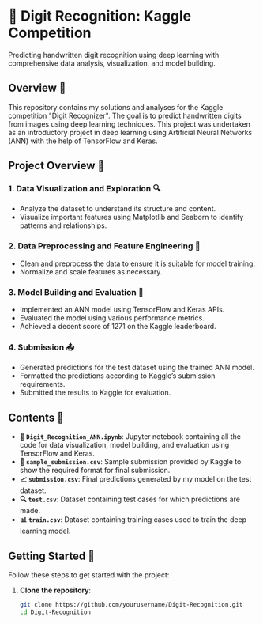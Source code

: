 # 🔢 Digit Recognition: Kaggle Competition

Predicting handwritten digit recognition using deep learning with comprehensive data analysis, visualization, and model building.

## Overview 📜

This repository contains my solutions and analyses for the Kaggle competition ["Digit Recognizer"](https://www.kaggle.com/c/digit-recognizer). The goal is to predict handwritten digits from images using deep learning techniques. This project was undertaken as an introductory project in deep learning using Artificial Neural Networks (ANN) with the help of TensorFlow and Keras.

## Project Overview 🧩

### 1. Data Visualization and Exploration 🔍

- Analyze the dataset to understand its structure and content.
- Visualize important features using Matplotlib and Seaborn to identify patterns and relationships.

### 2. Data Preprocessing and Feature Engineering 🔧

- Clean and preprocess the data to ensure it is suitable for model training.
- Normalize and scale features as necessary.

### 3. Model Building and Evaluation 🤖

- Implemented an ANN model using TensorFlow and Keras APIs.
- Evaluated the model using various performance metrics.
- Achieved a decent score of 1271 on the Kaggle leaderboard.

### 4. Submission 📤

- Generated predictions for the test dataset using the trained ANN model.
- Formatted the predictions according to Kaggle’s submission requirements.
- Submitted the results to Kaggle for evaluation.

## Contents 📂

- **📓 `Digit_Recognition_ANN.ipynb`**: Jupyter notebook containing all the code for data visualization, model building, and evaluation using TensorFlow and Keras.
- **📝 `sample_submission.csv`**: Sample submission provided by Kaggle to show the required format for final submission.
- **📈 `submission.csv`**: Final predictions generated by my model on the test dataset.
- **🔍 `test.csv`**: Dataset containing test cases for which predictions are made.
- **📊 `train.csv`**: Dataset containing training cases used to train the deep learning model.

## Getting Started 🚀

Follow these steps to get started with the project:

1. **Clone the repository**:
   ```bash
   git clone https://github.com/yourusername/Digit-Recognition.git
   cd Digit-Recognition
